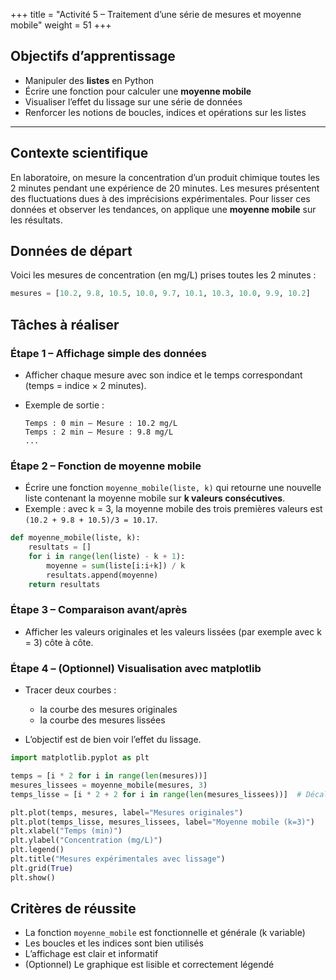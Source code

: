 +++
title = "Activité 5 – Traitement d’une série de mesures et moyenne mobile"
weight = 51
+++

## Objectifs d’apprentissage

* Manipuler des **listes** en Python
* Écrire une fonction pour calculer une **moyenne mobile**
* Visualiser l’effet du lissage sur une série de données
* Renforcer les notions de boucles, indices et opérations sur les listes

---

## Contexte scientifique

En laboratoire, on mesure la concentration d’un produit chimique toutes les 2 minutes pendant une expérience de 20 minutes. Les mesures présentent des fluctuations dues à des imprécisions expérimentales. Pour lisser ces données et observer les tendances, on applique une **moyenne mobile** sur les résultats.

## Données de départ

Voici les mesures de concentration (en mg/L) prises toutes les 2 minutes :

```python
mesures = [10.2, 9.8, 10.5, 10.0, 9.7, 10.1, 10.3, 10.0, 9.9, 10.2]
```

## Tâches à réaliser

### Étape 1 – Affichage simple des données

* Afficher chaque mesure avec son indice et le temps correspondant (temps = indice × 2 minutes).
* Exemple de sortie :

  ```
  Temps : 0 min — Mesure : 10.2 mg/L
  Temps : 2 min — Mesure : 9.8 mg/L
  ...
  ```

### Étape 2 – Fonction de moyenne mobile

* Écrire une fonction `moyenne_mobile(liste, k)` qui retourne une nouvelle liste contenant la moyenne mobile sur **k valeurs consécutives**.
* Exemple : avec k = 3, la moyenne mobile des trois premières valeurs est `(10.2 + 9.8 + 10.5)/3 = 10.17`.

```python
def moyenne_mobile(liste, k):
    resultats = []
    for i in range(len(liste) - k + 1):
        moyenne = sum(liste[i:i+k]) / k
        resultats.append(moyenne)
    return resultats
```

### Étape 3 – Comparaison avant/après

* Afficher les valeurs originales et les valeurs lissées (par exemple avec k = 3) côte à côte.

### Étape 4 – (Optionnel) Visualisation avec matplotlib

* Tracer deux courbes :

  * la courbe des mesures originales
  * la courbe des mesures lissées
* L’objectif est de bien voir l’effet du lissage.

```python
import matplotlib.pyplot as plt

temps = [i * 2 for i in range(len(mesures))]
mesures_lissees = moyenne_mobile(mesures, 3)
temps_lisse = [i * 2 + 2 for i in range(len(mesures_lissees))]  # Décalage pour centrage

plt.plot(temps, mesures, label="Mesures originales")
plt.plot(temps_lisse, mesures_lissees, label="Moyenne mobile (k=3)")
plt.xlabel("Temps (min)")
plt.ylabel("Concentration (mg/L)")
plt.legend()
plt.title("Mesures expérimentales avec lissage")
plt.grid(True)
plt.show()
```

## Critères de réussite

* La fonction `moyenne_mobile` est fonctionnelle et générale (k variable)
* Les boucles et les indices sont bien utilisés
* L’affichage est clair et informatif
* (Optionnel) Le graphique est lisible et correctement légendé

